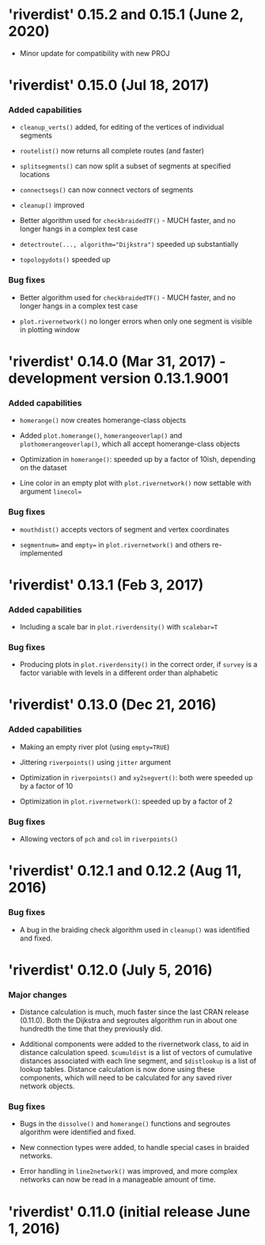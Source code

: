 # 'riverdist' 0.15.2 and 0.15.1 (June 2, 2020)

* Minor update for compatibility with new PROJ

# 'riverdist' 0.15.0 (Jul 18, 2017)

### Added capabilities

* `cleanup_verts()` added, for editing of the vertices of individual segments

* `routelist()` now returns all complete routes (and faster)

* `splitsegments()` can now split a subset of segments at specified locations

* `connectsegs()` can now connect vectors of segments

* `cleanup()` improved

* Better algorithm used for `checkbraidedTF()` - MUCH faster, and no longer hangs in a complex test case

* `detectroute(..., algorithm="Dijkstra")` speeded up substantially

* `topologydots()` speeded up

### Bug fixes

* Better algorithm used for `checkbraidedTF()` - MUCH faster, and no longer hangs in a complex test case

* `plot.rivernetwork()` no longer errors when only one segment is visible in plotting window

# 'riverdist' 0.14.0 (Mar 31, 2017) - development version 0.13.1.9001

### Added capabilities

* `homerange()` now creates homerange-class objects

* Added `plot.homerange()`, `homerangeoverlap()` and `plothomerangeoverlap()`, which all accept homerange-class objects

* Optimization in `homerange()`: speeded up by a factor of 10ish, depending on the dataset

* Line color in an empty plot with `plot.rivernetwork()` now settable with argument `linecol=`

### Bug fixes

* `mouthdist()` accepts vectors of segment and vertex coordinates

* `segmentnum=` and `empty=` in `plot.rivernetwork()` and others re-implemented

# 'riverdist' 0.13.1 (Feb 3, 2017)

### Added capabilities

* Including a scale bar in `plot.riverdensity()` with `scalebar=T`

### Bug fixes

* Producing plots in `plot.riverdensity()` in the correct order, if `survey` is a factor variable with levels in a different order than alphabetic

# 'riverdist' 0.13.0 (Dec 21, 2016)

### Added capabilities

* Making an empty river plot (using `empty=TRUE`)

* Jittering `riverpoints()` using `jitter` argument

* Optimization in `riverpoints()` and `xy2segvert()`: both were speeded up by a factor of 10

* Optimization in `plot.rivernetwork()`: speeded up by a factor of 2

### Bug fixes

* Allowing vectors of `pch` and `col` in `riverpoints()`

# 'riverdist' 0.12.1 and 0.12.2 (Aug 11, 2016)

### Bug fixes

* A bug in the braiding check algorithm used in `cleanup()` was identified and fixed.

# 'riverdist' 0.12.0 (July 5, 2016)

### Major changes

* Distance calculation is much, much faster since the last CRAN release (0.11.0).  Both the Dijkstra and segroutes algorithm run in about one hundredth the time that they previously did.

* Additional components were added to the rivernetwork class, to aid in distance calculation speed.  `$cumuldist` is a list of vectors of cumulative distances associated with each line segment, and `$distlookup` is a list of lookup tables.  Distance calculation is now done using these components, which will need to be calculated for any saved river network objects. 

### Bug fixes

* Bugs in the `dissolve()` and `homerange()` functions and segroutes algorithm were identified and fixed.

* New connection types were added, to handle special cases in braided networks.

* Error handling in `line2network()` was improved, and more complex networks can now be read in a manageable amount of time.

# 'riverdist' 0.11.0 (initial release June 1, 2016)